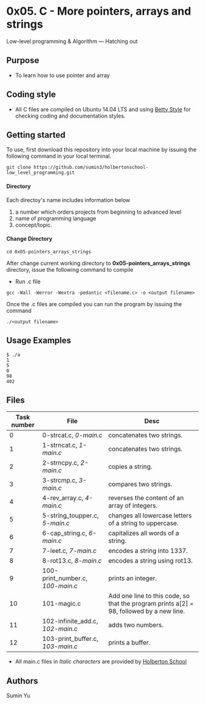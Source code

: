 # 0x05. C - More pointers, arrays and strings
Low-level programming & Algorithm ― Hatching out

## Purpose
- To learn how to use pointer and array

## Coding style
- All C files are compiled on Ubuntu 14.04 LTS and using [Betty Style](https://\github.com/holbertonschool/Betty) for checking coding and documentation styles.

## Getting started
To use, first download  this repository into your local machine by issuing the following command in your local terminal. 
```
git clone https://github.com/sumin3/holbertonschool-low_level_programming.git
```
#### Directory
Each directoy's name includes information below
1. a number which orders projects from beginning to advanced level
2. name of programming language
3. concept/topic.
#### Change Directory
```
cd 0x05-pointers_arrays_strings
```
After change current working directory to **0x05-pointers_arrays_strings** directory, issue the following command to compile

* Run .c file
```
gcc -Wall -Werror -Wextra -pedantic <filename.c> -o <output filename>
```
Once the .c files are compiled you can run the program by issuing the command
```
./<output filename>
```

## Usage Examples
```
$ ./a 
1
5
0
98
402
```
## Files
Task number | File | Desc
---|--|---
0 | 0-strcat.c, *0-main.c* | concatenates two strings.
1 | 1-strncat.c, *1-main.c* | concatenates two strings.
2 | 2-strncpy.c, *2-main.c* | copies a string.
3 | 3-strcmp.c, *3-main.c* | compares two strings.
4 | 4-rev_array.c, *4-main.c* | reverses the content of an array of integers.
5 | 5-string_toupper.c, *5-main.c* | changes all lowercase letters of a string to uppercase.
6 | 6-cap_string.c, *6-main.c* | capitalizes all words of a string.
7 | 7-leet.c, *7-main.c* | encodes a string into 1337.
8 | 8-rot13.c, *8-main.c* | encodes a string using rot13.
9 | 100-print_number.c, *100-main.c* | prints an integer.
10 | 101-magic.c | Add one line to this code, so that the program prints a[2] = 98, followed by a new line.
11 | 102-infinite_add.c, *102-main.c* | adds two numbers.
12 | 103-print_buffer.c, *103-main.c* | prints a buffer.

* All main.c files in *Italic characters* are provided by [Holberton School](https://www.holbertonschool.com/) 
## Authors
Sumin Yu
